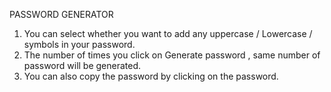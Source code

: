 PASSWORD GENERATOR

1. You can select whether you want to add any uppercase / Lowercase / symbols in your password.
2. The number of times you click on Generate password , same number of password will be generated.
3. You can also copy the password by clicking on the password.